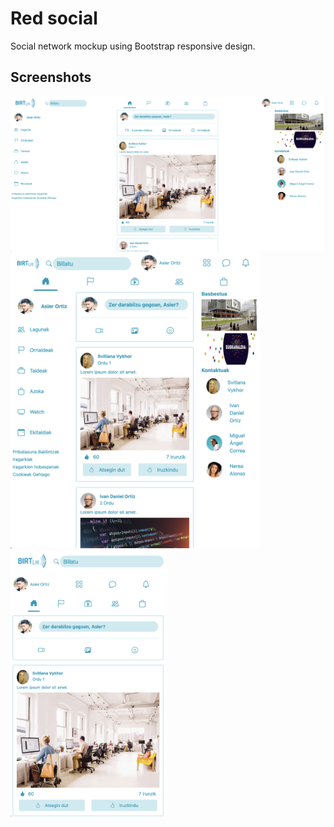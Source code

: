 # Red social

Social network mockup using Bootstrap responsive design. 

## Screenshots

<img src="screenshots/screenshot-1.png" width="600">

<img src="screenshots/screenshot-2.png" width="400">

<img src="screenshots/screenshot-3.png" width="250">
